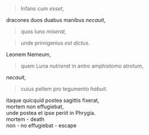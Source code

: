 > Infans cum *esset*, 
 
dracones duos duabus manibus *necauit*,  

>quos Iuno *miserat*,  


>unde primigenius *est* *dictus*.  


Leonem Nemeum,  

>quem Luna *nutrierat* in antro amphistomo atrotum,  

*necauit*,  

>cuius pellem pro tegumento *habuit*.  

itaque quicquid postea sagittis fixerat,  
mortem non effugiebat,  
unde postea et ipse periit in Phrygia.  
mortem - death  
non - no
effugiebat - escape
